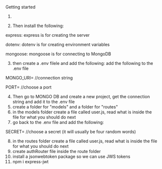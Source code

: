 Getting started

1. <!-- npm init -y : this creates the package JSON file -->

2. Then install the following: 

express: express is for creating the server

dotenv: dotenv is for creating environment variables

mongoose: mongoose is for connecting to MongoDB

<!-- npm i express mongoose morgan dotenv -->

3. then create a .env filele and add the following:
add the following to the .env file

MONGO_URI= //connection string

PORT= //choose a port

4. Then go to MONGO DB and create a new project, get the connection string and add it to the .env file
5. create a folder for "models" and a folder for "routes"
6. in the models folder create a file called user.js, read what is inside the file for what you should do next
7. go back to the .env file and add the following:

 SECRET= //choose a secret (it will usually be four random words)

8. in the routes folder create a file called user.js, read what is inside the file for what you should do next
9. create authRouter file inside the route folder 
10. install a jsonwebtoken package so we can use JWS tokens
11. npm i express-jwt 

